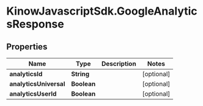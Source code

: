 # KinowJavascriptSdk.GoogleAnalyticsResponse

## Properties
Name | Type | Description | Notes
------------ | ------------- | ------------- | -------------
**analyticsId** | **String** |  | [optional] 
**analyticsUniversal** | **Boolean** |  | [optional] 
**analyticsUserId** | **Boolean** |  | [optional] 


